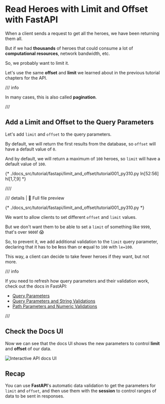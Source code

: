 # Read Heroes with Limit and Offset with FastAPI

When a client sends a request to get all the heroes, we have been returning them all.

But if we had **thousands** of heroes that could consume a lot of **computational resources**, network bandwidth, etc.

So, we probably want to limit it.

Let's use the same **offset** and **limit** we learned about in the previous tutorial chapters for the API.

/// info

In many cases, this is also called **pagination**.

///

## Add a Limit and Offset to the Query Parameters

Let's add `limit` and `offset` to the query parameters.

By default, we will return the first results from the database, so `offset` will have a default value of `0`.

And by default, we will return a maximum of `100` heroes, so `limit` will have a default value of `100`.

{* ./docs_src/tutorial/fastapi/limit_and_offset/tutorial001_py310.py ln[52:56] hl[1,7,9] *}

////

/// details | 👀 Full file preview

{* ./docs_src/tutorial/fastapi/limit_and_offset/tutorial001_py310.py *}

We want to allow clients to set different `offset` and `limit` values.

But we don't want them to be able to set a `limit` of something like `9999`, that's over `9000`! 😱

So, to prevent it, we add additional validation to the `limit` query parameter, declaring that it has to be **l**ess than or **e**qual to `100` with `le=100`.

This way, a client can decide to take fewer heroes if they want, but not more.

/// info

If you need to refresh how query parameters and their validation work, check out the docs in FastAPI:

* <a href="https://fastapi.tiangolo.com/tutorial/query-params/" class="external-link" target="_blank">Query Parameters</a>
* <a href="https://fastapi.tiangolo.com/tutorial/query-params-str-validations/" class="external-link" target="_blank">Query Parameters and String Validations</a>
* <a href="https://fastapi.tiangolo.com/tutorial/path-params-numeric-validations/" class="external-link" target="_blank">Path Parameters and Numeric Validations</a>

///

## Check the Docs UI

Now we can see that the docs UI shows the new parameters to control **limit** and **offset** of our data.

<img class="shadow" alt="Interactive API docs UI" src="/img/tutorial/fastapi/limit-and-offset/image01.png">

## Recap

You can use **FastAPI**'s automatic data validation to get the parameters for `limit` and `offset`, and then use them with the **session** to control ranges of data to be sent in responses.
